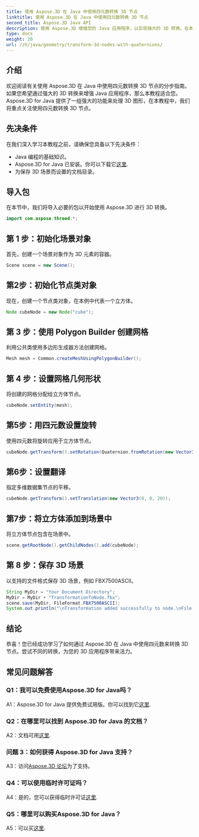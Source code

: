 ```yaml
---
title: 使用 Aspose.3D 在 Java 中使用四元数转换 3D 节点
linktitle: 使用 Aspose.3D 在 Java 中使用四元数转换 3D 节点
second_title: Aspose.3D Java API
description: 使用 Aspose.3D 增强您的 Java 应用程序，以实现强大的 3D 转换。在本分步指南中学习使用四元数转换节点。
type: docs
weight: 20
url: /zh/java/geometry/transform-3d-nodes-with-quaternions/
---
```

## 介绍

欢迎阅读有关使用 Aspose.3D 在 Java 中使用四元数转换 3D 节点的分步指南。如果您希望通过强大的 3D 转换来增强 Java 应用程序，那么本教程适合您。 Aspose.3D for Java 提供了一组强大的功能来处理 3D 图形，在本教程中，我们将重点关注使用四元数转换 3D 节点。

## 先决条件

在我们深入学习本教程之前，请确保您具备以下先决条件：

- Java 编程的基础知识。
- Aspose.3D for Java 已安装。你可以下载它[这里](https://releases.aspose.com/3d/java/).
- 为保存 3D 场景而设置的文档目录。

## 导入包

在本节中，我们将导入必要的包以开始使用 Aspose.3D 进行 3D 转换。

```java
import com.aspose.threed.*;
```

## 第 1 步：初始化场景对象

首先，创建一个场景对象作为 3D 元素的容器。

```java
Scene scene = new Scene();
```

## 第2步：初始化节点类对象

现在，创建一个节点类对象，在本例中代表一个立方体。

```java
Node cubeNode = new Node("cube");
```

## 第 3 步：使用 Polygon Builder 创建网格

利用公共类使用多边形生成器方法创建网格。

```java
Mesh mesh = Common.createMeshUsingPolygonBuilder();
```

## 第 4 步：设置网格几何形状

将创建的网格分配给立方体节点。

```java
cubeNode.setEntity(mesh);
```

## 第5步：用四元数设置旋转

使用四元数将旋转应用于立方体节点。

```java
cubeNode.getTransform().setRotation(Quaternion.fromRotation(new Vector3(0, 1, 0), new Vector3(0.3, 0.5, 0.1)));
```

## 第6步：设置翻译

指定多维数据集节点的平移。

```java
cubeNode.getTransform().setTranslation(new Vector3(0, 0, 20));
```

## 第7步：将立方体添加到场景中

将立方体节点包含在场景中。

```java
scene.getRootNode().getChildNodes().add(cubeNode);
```

## 第 8 步：保存 3D 场景

以支持的文件格式保存 3D 场景，例如 FBX7500ASCII。

```java
String MyDir = "Your Document Directory";
MyDir = MyDir + "TransformationToNode.fbx";
scene.save(MyDir, FileFormat.FBX7500ASCII);
System.out.println("\nTransformation added successfully to node.\nFile saved at " + MyDir);
```

## 结论

恭喜！您已经成功学习了如何通过 Aspose.3D 在 Java 中使用四元数来转换 3D 节点。尝试不同的转换，为您的 3D 应用程序带来活力。

## 常见问题解答

### Q1：我可以免费使用Aspose.3D for Java吗？

A1：Aspose.3D for Java 提供免费试用版。你可以找到它[这里](https://releases.aspose.com/).

### Q2：在哪里可以找到 Aspose.3D for Java 的文档？

 A2：文档可用[这里](https://reference.aspose.com/3d/java/).

### 问题 3：如何获得 Aspose.3D for Java 支持？

 A3：访问[Aspose.3D 论坛](https://forum.aspose.com/c/3d/18)为了支持。

### Q4：可以使用临时许可证吗？

 A4：是的，您可以获得临时许可证[这里](https://purchase.aspose.com/temporary-license/).

### Q5：哪里可以购买Aspose.3D for Java？

 A5：可以买[这里](https://purchase.aspose.com/buy).